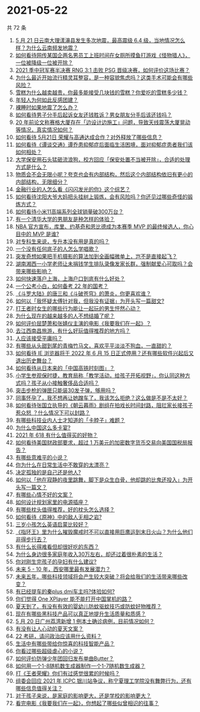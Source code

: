 # 2021-05-22

共 72 条

<!-- BEGIN -->
<!-- 最后更新时间 Sat May 22 2021 06:02:21 GMT+0800 (China Standard Time) -->

1. [5 月 21 日云南大理漾濞县发生多次地震，最高震级 6.4
   级，当地情况怎么样？为什么云南频发地震？](https://www.zhihu.com/question/460710387)
2. [如何看待网传某国企两名男员工上班时间在女厕所摸鱼打游戏《怪物猎人》，一位被降级一位被开除？](https://www.zhihu.com/question/460463560)
3. [2021 季中冠军赛半决赛 RNG 3:1 击败 PSG
   晋级决赛，如何评价这场比赛？](https://www.zhihu.com/question/460694808)
4. [为什么最近开始流行精灵耳整容，是一种容貌焦虑吗？这类手术可能会有哪些风险？](https://www.zhihu.com/question/460614037)
5. [雪糕为什么越卖越贵，你最多能接受几块钱的雪糕？你爱吃的雪糕多少钱？](https://www.zhihu.com/question/460502728)
6. [年轻人为何如此反感团建？](https://www.zhihu.com/question/459343916)
7. [裸睡时如果地震了怎么办？](https://www.zhihu.com/question/23204731)
8. [如何看待男子分手后起诉女友还钱胜诉？男女朋友分手后该还钱吗？](https://www.zhihu.com/question/460598798)
9. [20
   年前论文称赛格大厦存在「边设计边施工」问题，导致天线震荡大厦晃动等情况，真实情况如何？](https://www.zhihu.com/question/460377984)
10. [如何看待 5月21日 荣耀与高通达成合作？对外释放了哪些信息？](https://www.zhihu.com/question/460652137)
11. [如何看待《谭谈交通》谭乔患抑郁症后面临生活困境，面对抑郁症患者我们该如何相处？](https://www.zhihu.com/question/460156746)
12. [大学保安用石头猛砸流浪狗，校方回应「保安处置不当被开除」，合适的处理方式是什么？](https://www.zhihu.com/question/460532916)
13. [物质会不会无限小呢？夸克也会有内部结构，然后这个内部结构依旧有更小的内部结构，无限细分？](https://www.zhihu.com/question/453085834)
14. [金融行业的人怎么看《闪闪发光的你》这个综艺？](https://www.zhihu.com/question/455159005)
15. [如何看待沈阳大爷大妈把头挂树上锻炼，会有风险吗？你还见过哪些奇怪的锻炼方式？](https://www.zhihu.com/question/460587693)
16. [如何看待小米11高端系列全球销量破300万台？](https://www.zhihu.com/question/460645107)
17. [有一个清华大学的男朋友是种怎样的体验？](https://www.zhihu.com/question/30174174)
18. [NBA 官方宣布，库里、约基奇和恩比德成为本赛季 MVP 的最终候选人，你心目中的 MVP
    是谁?](https://www.zhihu.com/question/460607116)
19. [对专科生来说，专升本没有用是真的吗？](https://www.zhihu.com/question/456766596)
20. [一个没有任何底子的人怎么学唱歌？](https://www.zhihu.com/question/280659429)
21. [突发奇想如果把手机摄影的算法加到全画幅微单上，岂不是直接起飞？](https://www.zhihu.com/question/460487304)
22. [湖南湘西一小学老师让未捐钱学生排队录像发家长群，强制献爱心可取吗？会带来哪些影响？](https://www.zhihu.com/question/460499002)
23. [如何快速落户上海，上海户口到底有什么好处？](https://www.zhihu.com/question/455579654)
24. [一个公考小白，如何备考 22 年的国考？](https://www.zhihu.com/question/447760134)
25. [《斗罗大陆》的唐三和《斗破苍穹》的萧炎，你更喜欢谁？](https://www.zhihu.com/question/452795822)
26. [如何以「我怀疑太傅针对我，但我没有证据」为开头写一篇甜文?](https://www.zhihu.com/question/453335179)
27. [打王者时女生的哪些行为能让一起玩的男生怦然心动？](https://www.zhihu.com/question/428822246)
28. [为什么现在的越来越多的人不想结婚了呢？](https://www.zhihu.com/question/459195366)
29. [如何评价屈楚萧和张婧仪主演的电影《我要我们在一起》？](https://www.zhihu.com/question/455753519)
30. [去江西南昌旅游，有什么好玩值得推荐的地方吗？](https://www.zhihu.com/question/348057500)
31. [人应该接受平庸吗？](https://www.zhihu.com/question/458767652)
32. [有哪些从头甜到尾的青梅竹马文，喜欢平平淡淡不狗血，一直甜的？](https://www.zhihu.com/question/374405076)
33. [如何看待 IE 浏览器将于 2022 年 6 月 15
    日正式停用？还有哪些软件兴起后又退出历史舞台？](https://www.zhihu.com/question/460502307)
34. [如何看待从日本来的「中国高铁时刻图」？](https://www.zhihu.com/question/460449331)
35. [小学生参观保时捷，教育局称「教学活动，给孩子开拓视野」，你认同这种方式吗？孩子从小接触奢侈品合适吗？](https://www.zhihu.com/question/460469192)
36. [突击步枪的弹匣只能装30发子弹，够用吗？](https://www.zhihu.com/question/460089638)
37. [同事怀孕了，我不想再让她蹭车了，我该怎么拒绝？这么做是不是不太好？](https://www.zhihu.com/question/423335938)
38. [如何看待张国立执导的《朝云暮雨》剧组在拍戏长时间封路，阻拦家长接孩子惹众怒
    ？什么情况下可以封路？](https://www.zhihu.com/question/460494090)
39. [有哪些科技业内人士才知道的「卡脖子」难题？](https://www.zhihu.com/question/459892523)
40. [为什么中国这么多卡宴?](https://www.zhihu.com/question/459509571)
41. [2021 年 618 有什么值得买的好物？](https://www.zhihu.com/question/396495999)
42. [如何看待美国财政部要求，超过 1
    万美元的加密数字货币交易向美国国税局报告？](https://www.zhihu.com/question/460565715)
43. [有哪些意难平的小说？](https://www.zhihu.com/question/444454638)
44. [你为什么在日常生活中不敢穿的太漂亮？](https://www.zhihu.com/question/31434644)
45. [决定孤独的是自己还是他人?](https://www.zhihu.com/question/457656919)
46. [如何以「他在寂静的夜里跳舞，脚下是众生白骨，他却跳的比鬼还投入」为开头写一篇文？](https://www.zhihu.com/question/454523695)
47. [有哪些心情不好的文案？](https://www.zhihu.com/question/455523815)
48. [如何设计规划家里的电源插座？](https://www.zhihu.com/question/25740178)
49. [有哪些枕头值得推荐，好的枕头怎么选择？](https://www.zhihu.com/question/27206297)
50. [如何看待《原神》中的敌人无相之岩?](https://www.zhihu.com/question/460131449)
51. [三岁小孩怎么英语启蒙比较好？](https://www.zhihu.com/question/437634195)
52. [《指环王》里为什么摧毁魔戒时不可以直接用巨鹰运到末日火山？为什么他们非得步行去？](https://www.zhihu.com/question/55276529)
53. [有什么长得难看但却很好吃的东西？](https://www.zhihu.com/question/37551688)
54. [为什么身边很多家庭年收入30万左右，却还过着很朴素的生活？](https://www.zhihu.com/question/307170588)
55. [你对刚生完孩子的孕妇有什么建议?](https://www.zhihu.com/question/365947547)
56. [未来 5 - 10 年，西安哪里最有发展潜力？](https://www.zhihu.com/question/459738987)
57. [未来五年，哪些科技领域将会产生较大突破？将会给我们的生活带来哪些改变？](https://www.zhihu.com/question/459934017)
58. [有已经提车的秦plus dmi车主吗?体验如何?](https://www.zhihu.com/question/449778341)
59. [你们觉得 One XPlayer 能不能打开中国掌机的路？](https://www.zhihu.com/question/460244945)
60. [夏天到了，有没有有效的婴幼儿防蚊驱蚊技巧或防蚊好物推荐？](https://www.zhihu.com/question/459386355)
61. [现在有哪些黑科技产品可以真正地提升生活质量和质感？](https://www.zhihu.com/question/458997853)
62. [5 月 20 日广州荔湾新增 1 例本土确诊病例，目前情况如何？](https://www.zhihu.com/question/460600280)
63. [有没有让人心动的夏天文案？](https://www.zhihu.com/question/454237934)
64. [22 考研，请问政治应该用什么资料？](https://www.zhihu.com/question/459489621)
65. [生活中有哪些带给你惊喜的科技智能产品？](https://www.zhihu.com/question/57083905)
66. [你看过哪些超级虐心的小说？](https://www.zhihu.com/question/367888369)
67. [如何评价防弹少年团回归发布单曲Butter？](https://www.zhihu.com/question/460629934)
68. [如何用一个1-8随机数生成器制作一个1-7随机数生成器？](https://www.zhihu.com/question/47038069)
69. [打《王者荣耀》你们有过感觉很累的时候吗？](https://www.zhihu.com/question/460021068)
70. [组委会回应 2021 年 ICPC
    银川站争议，称宁夏理工学院没有舞弊行为，还有哪些信息值得关注？](https://www.zhihu.com/question/460422916)
71. [对于孩子来说，是家庭的影响更大，还是学校的影响更大？](https://www.zhihu.com/question/460299231)
72. [看完电影《我要我们在一起》，你想起了哪些似曾相识的往事？](https://www.zhihu.com/question/460495904)

<!-- END -->
